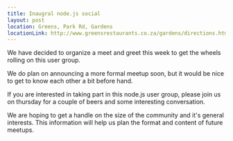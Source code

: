 ```yaml
---
title: Inaugral node.js social
layout: post
location: Greens, Park Rd, Gardens
locationLink: http://www.greensrestaurants.co.za/gardens/directions.htm
---
```

We have decided to organize a meet and greet this week to get the wheels rolling on this user group.

We do plan on announcing a more formal meetup soon, but it would be nice to get to know each other a bit before hand. 

If you are interested in taking part in this node.js user group, please join us on thursday for a couple of beers and some interesting conversation.

We are hoping to get a handle on the size of the community and it's general interests. This information will help us plan the format and content of future meetups.
